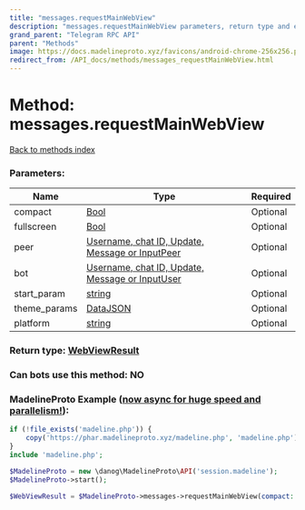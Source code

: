 ```yaml
---
title: "messages.requestMainWebView"
description: "messages.requestMainWebView parameters, return type and example"
grand_parent: "Telegram RPC API"
parent: "Methods"
image: https://docs.madelineproto.xyz/favicons/android-chrome-256x256.png
redirect_from: /API_docs/methods/messages_requestMainWebView.html
---
```

# Method: messages.requestMainWebView
[Back to methods index](index.html)



### Parameters:

| Name     |    Type       | Required |
|----------|---------------|----------|
|compact|[Bool](/API_docs/types/Bool.html) | Optional|
|fullscreen|[Bool](/API_docs/types/Bool.html) | Optional|
|peer|[Username, chat ID, Update, Message or InputPeer](/API_docs/types/InputPeer.html) | Optional|
|bot|[Username, chat ID, Update, Message or InputUser](/API_docs/types/InputUser.html) | Optional|
|start\_param|[string](/API_docs/types/string.html) | Optional|
|theme\_params|[DataJSON](/API_docs/types/DataJSON.html) | Optional|
|platform|[string](/API_docs/types/string.html) | Optional|


### Return type: [WebViewResult](/API_docs/types/WebViewResult.html)

### Can bots use this method: **NO**


### MadelineProto Example ([now async for huge speed and parallelism!](https://docs.madelineproto.xyz/docs/ASYNC.html)):


```php
if (!file_exists('madeline.php')) {
    copy('https://phar.madelineproto.xyz/madeline.php', 'madeline.php');
}
include 'madeline.php';

$MadelineProto = new \danog\MadelineProto\API('session.madeline');
$MadelineProto->start();

$WebViewResult = $MadelineProto->messages->requestMainWebView(compact: $Bool, fullscreen: $Bool, peer: $InputPeer, bot: $InputUser, start_param: 'string', theme_params: $DataJSON, platform: 'string', );
```

